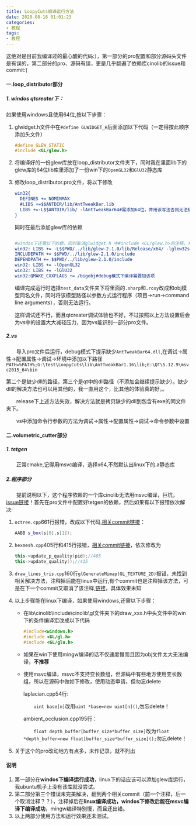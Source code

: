 ```yaml
---
title: LoopyCuts编译运行方法
date: 2020-08-16 01:01:23
categories:
- 教程
tags:
- 教程
---
```


这绝对是目前我编译过的最心酸的代码:），第一部分的pro配置和部分源码头文件是有误的，第二部分的pro、源码有误，更是几乎翻遍了依赖库cinolib的issue和commit:(

#### 一.loop_distributor部分

##### 1. windos qtcreater下：

如果使用windows且使用64位,按以下步骤：

1. glwidget.h文件中在`#define GLWIDGET_H`后面添加以下代码（一定得按此顺序添加头文件）

   ```c++
   #define GLEW_STATIC
   #include <GL/glew.h>
   ```

2. 将编译好的一份glew库放在loop_distributor文件夹下，同时我在里面lib下的glew库的64位lib库里添加了一份win下的`OpenGL32`和`GlU32`静态库

3. 修改loop_distributor.pro文件，将以下修改

   ```cmake
   win32{
     DEFINES += NOMINMAX
     #LIBS +=$$ANTDIR/lib/AntTweakBar.lib
     LIBS +=-L$$ANTDIR/lib/ -lAntTweakBar64#需添加64位，并用该写法否则无法链接dll
   }
   ```

   同时在最后添加glew库的依赖

   ```cmake
   
   #windos下还需以下依赖，同时取消glwidget.h 中#include <GL/glew.h>的注释，并在其前面添加#define GLEW_STATIC
   win32: LIBS += -L$$PWD/../lib/glew-2.1.0/lib/Release/x64/ -lglew32s
   INCLUDEPATH += $$PWD/../lib/glew-2.1.0/include
   DEPENDPATH += $$PWD/../lib/glew-2.1.0/include
   win32: LIBS += -lOpenGL32
   win32: LIBS += -lGlU32
   win32:QMAKE_CXXFLAGS += /bigobj#debug模式下编译需要加该项
   ```

   编译完成运行时选择`test_data`文件夹下将里面的`.sharp`和`.rosy`改成和obj模型同名文件，同时将该模型路径以参数方式运行程序（项目->run->command line arguments），否则无法运行。

   这样调试还不行，而且qtcreater调试体验也不好，不过按照以上方法设置后会为vs中的设置大大减轻压力，因为vs能识别一部分pro文件。

##### 2.vs

&emsp;&emsp;导入pro文件后运行，debug模式下提示缺少`AntTweakBar64.dll`,在调试->属性->配置属性->调试->环境中添加以下路径`PATH=%PATH%;G:\test\LoopyCuts\lib\AntTweakBar1.16\lib;E:\QT\5.12.9\msvc2015_64\bin`

第二个是缺少dll的路径，第三个是qt中的dll路径（不添加会继续提示缺少）。缺少dll的解决方法也可以用其他的，我一直用这个，比其他的体验真的好。。

&emsp;&emsp;release下上述方法失效，解决方法就是拷贝缺少的dll到包含有exe的同文件夹下。

&emsp;&emsp;vs中添加命令行参数的方法为调试->属性->配置属性->调试->命令参数中设置



#### 二.volumetric_cutter部分

##### 1. tetgen

&emsp;&emsp;正常cmake,记得用msvc编译，选择x64,不然默认出linux下的.a静态库

##### 2.程序部分

&emsp;&emsp;提前说明以下，这个程序依赖的一个库cinolib无法用msvc编译，巨坑，[issue链接](https://github.com/mlivesu/cinolib/issues/12)！首先在pro文件中配置好tetgen的依赖，然后如果有以下报错依次解决:

1. `octree.cpp`661行报错，改成以下代码,[相关commit链接](https://github.com/mlivesu/cinolib/commit/4849cb3beeb2ea1a26526bc6f7fc265da4ed2c4f)：

   ```c++
   AABB s_box(s[0],s[1]);
   ```

2. `hexmesh.cpp`405行和415行报错，[相关commit链接](https://github.com/mlivesu/cinolib/commit/df7cf8f4dfa6dbbebf1e6b04c26262185861335d)，依次修改为

   ```c++
   this->update_p_quality(pid);//405
   this->update_quality();//415
   ```

3. `draw_lines_tris.cpp`160行`glGenerateMimap(GL_TEXTURE_2D)`报错，未找到相关解决方法，注释掉后能在linux中运行,有个commit也是注释掉该方法，可是在下一个commit又取消了该注释,[链接](https://github.com/mlivesu/cinolib/commit/2d9f95ccc8f63a0bc0a0a17989cdfec5649e41c0#diff-3fd1c919d023c8ba52b7932fc71fa5c9)，具体效果未知

4. 以上步骤能在linux下编译，如果使用windows,还需以下步骤：

   - 在lib\cinolib\include\cinolib\gl文件夹下的draw_xxx.h中头文件中的win下的条件编译宏改成以下代码

     ```c++
     #include<windows.h>
     #include <GL/gl.h>
     #include <GL/glu.h>
     ```

   - 如果在win下使用mingw编译的话不仅速度慢而且因为obj文件太大无法编译，**不推荐**

   - 使用msvc编译，msvc不支持变长数组，但源码中有些地方使用变长数组，所以在源码中做如下修改，使用动态申请，但勿忘delete

     laplacian.cpp54行: 

     &emsp;&emsp;`uint base[n]`改用`uint *base=new uint[n]()`,勿忘delete！

     ambient_occlusion.cpp195行：

     &emsp;&emsp;`float depth_buffer[buffer_size*buffer_size]`改为`float *depth_buffer=new float[buffer_size*buffer_size]();`勿忘delete！

5. 关于这个的pro改动地方有点多，未作记录，就不列出

#### 说明

1. 第一部分在**windos下编译运行成功**，linux下的话应该可以添加glew库运行，我ubuntu机子上没有该库就没尝试。
2. 第二部分第三个错误未完美解决，翻到两个相关commit（前一个注释，后一个取消注释？？），注释掉后在**linux编译成功，windos下修改后能在msvc编译下编译成功**，mingw编译特别慢，而且还出错。
3. 以上两部分使用方法和运行效果还未测试。


